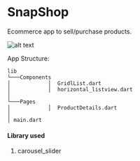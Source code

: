 # SnapShop

Ecommerce app to sell/purchase products.

![alt text](https://drive.google.com/file/d/1I_JGsnw0eTjeDirOJ4g1edwPy6Ajb308/view?usp=sharing)


App Structure: 

```
lib    
└───Components
│            │  GridlList.dart
│            │  horizontal_listview.dart
│
└───Pages
│            │  ProductDetails.dart
│
│ main.dart                            
```         

#### Library used
1. carousel_slider
